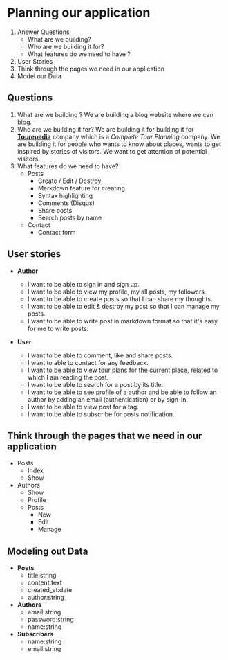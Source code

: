 # Planning our application

1. Answer Questions
    - What are we building?
    - Who are we building it for?
    - What features do we need to have ?
2. User Stories
3. Think through the pages we need in our application
4. Model our Data



## Questions

1. What are we building ? We are building a blog website where we can blog.
2. Who are we building it for? We are building it for building it for [**Tourepedia**](http://www.tourepedia.com) company which is a _Complete Tour Planning_ company. We are building it for people who wants to know about places, wants to get inspired by stories of visitors. We want to get attention of potential visitors.
3. What features do we need to have?
    - Posts
        + Create / Edit / Destroy
        + Markdown feature for creating
        + Syntax highlighting
        + Comments (Disqus)
        + Share posts
        + Search posts by name
    - Contact
        + Contact form

## User stories

- **Author**
    + I want to be able to sign in and sign up.
    + I want to be able to view my profile, my all posts, my followers.
    + I want to be able to create posts so that I can share my thoughts.
    + I want to be able to edit & destroy my post so that I can manage my posts.
    + I want to be able to write post in markdown format so that it's easy for me to write posts.

- **User**
    + I want to be able to comment, like and share posts.
    + I want to able to contact for any feedback.
    + I want to be able to view tour plans for the current place, related to which I am reading the post.
    + I want to be able to search for a post by its title.
    + I want to be able to see profile of a author and be able to follow an author by adding an email (authentication) or by sign-in.
    + I want to be able to view post for a tag.
    + I want to be able to subscribe for posts notification.


## Think through the pages that we need in our application

- Posts
    - Index
    - Show
- Authors
    - Show
    - Profile
    - Posts
        - New
        - Edit
        - Manage


## Modeling out Data

- **Posts**
    + title:string
    + content:text
    + created_at:date
    + author:string
- **Authors**
    + email:string
    + password:string
    + name:string
- **Subscribers**
    + name:string
    + email:string

